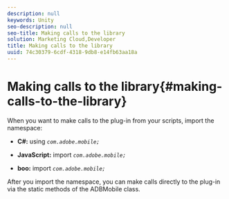 ```yaml
---
description: null
keywords: Unity
seo-description: null
seo-title: Making calls to the library
solution: Marketing Cloud,Developer
title: Making calls to the library
uuid: 74c30379-6cdf-4318-9db8-e14fb63aa18a
---
```


# Making calls to the library{#making-calls-to-the-library}

When you want to make calls to the plug-in from your scripts, import the namespace:

* **C#:** using *`com.adobe.mobile;`* 

* **JavaScript:** import *`com.adobe.mobile;`* 

* **boo:** import *`com.adobe.mobile;`*

After you import the namespace, you can make calls directly to the plug-in via the static methods of the ADBMobile class. 
